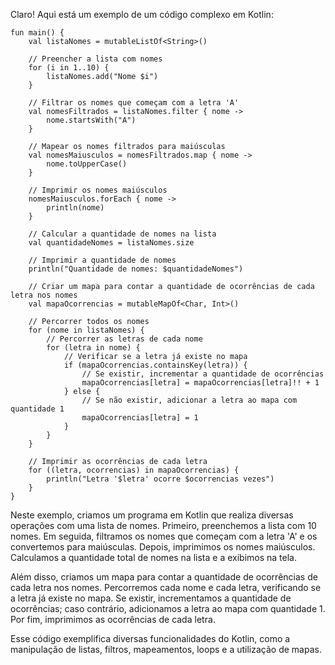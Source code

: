 Claro! Aqui está um exemplo de um código complexo em Kotlin:

```
fun main() {
    val listaNomes = mutableListOf<String>()
    
    // Preencher a lista com nomes
    for (i in 1..10) {
        listaNomes.add("Nome $i")
    }
    
    // Filtrar os nomes que começam com a letra 'A'
    val nomesFiltrados = listaNomes.filter { nome ->
        nome.startsWith("A")
    }
    
    // Mapear os nomes filtrados para maiúsculas
    val nomesMaiusculos = nomesFiltrados.map { nome ->
        nome.toUpperCase()
    }
    
    // Imprimir os nomes maiúsculos
    nomesMaiusculos.forEach { nome ->
        println(nome)
    }
    
    // Calcular a quantidade de nomes na lista
    val quantidadeNomes = listaNomes.size
    
    // Imprimir a quantidade de nomes
    println("Quantidade de nomes: $quantidadeNomes")
    
    // Criar um mapa para contar a quantidade de ocorrências de cada letra nos nomes
    val mapaOcorrencias = mutableMapOf<Char, Int>()
    
    // Percorrer todos os nomes
    for (nome in listaNomes) {
        // Percorrer as letras de cada nome
        for (letra in nome) {
            // Verificar se a letra já existe no mapa
            if (mapaOcorrencias.containsKey(letra)) {
                // Se existir, incrementar a quantidade de ocorrências
                mapaOcorrencias[letra] = mapaOcorrencias[letra]!! + 1
            } else {
                // Se não existir, adicionar a letra ao mapa com quantidade 1
                mapaOcorrencias[letra] = 1
            }
        }
    }
    
    // Imprimir as ocorrências de cada letra
    for ((letra, ocorrencias) in mapaOcorrencias) {
        println("Letra '$letra' ocorre $ocorrencias vezes")
    }
}
```

Neste exemplo, criamos um programa em Kotlin que realiza diversas operações com uma lista de nomes. Primeiro, preenchemos a lista com 10 nomes. Em seguida, filtramos os nomes que começam com a letra 'A' e os convertemos para maiúsculas. Depois, imprimimos os nomes maiúsculos. Calculamos a quantidade total de nomes na lista e a exibimos na tela.

Além disso, criamos um mapa para contar a quantidade de ocorrências de cada letra nos nomes. Percorremos cada nome e cada letra, verificando se a letra já existe no mapa. Se existir, incrementamos a quantidade de ocorrências; caso contrário, adicionamos a letra ao mapa com quantidade 1. Por fim, imprimimos as ocorrências de cada letra.

Esse código exemplifica diversas funcionalidades do Kotlin, como a manipulação de listas, filtros, mapeamentos, loops e a utilização de mapas.